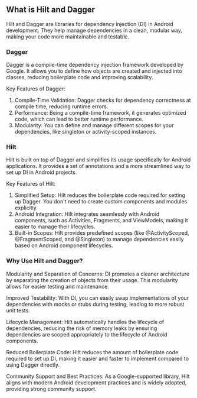 ## What is Hilt and Dagger
Hilt and Dagger are libraries for dependency injection (DI) in Android development. They help manage dependencies in a clean, modular way, making your code more maintainable and testable.

### Dagger
Dagger is a compile-time dependency injection framework developed by Google. It allows you to define how objects are created and injected into classes, reducing boilerplate code and improving scalability.

Key Features of Dagger:
1. Compile-Time Validation: Dagger checks for dependency correctness at compile time, reducing runtime errors.
2. Performance: Being a compile-time framework, it generates optimized code, which can lead to better runtime performance.
3. Modularity: You can define and manage different scopes for your dependencies, like singleton or activity-scoped instances.

### Hilt
Hilt is built on top of Dagger and simplifies its usage specifically for Android applications. It provides a set of annotations and a more streamlined way to set up DI in Android projects.

Key Features of Hilt:
1. Simplified Setup: Hilt reduces the boilerplate code required for setting up Dagger. You don't need to create custom components and modules explicitly.
2. Android Integration: Hilt integrates seamlessly with Android components, such as Activities, Fragments, and ViewModels, making it easier to manage their lifecycles.
3. Built-in Scopes: Hilt provides predefined scopes (like @ActivityScoped, @FragmentScoped, and @Singleton) to manage dependencies easily based on Android component lifecycles.


### Why Use Hilt and Dagger?
Modularity and Separation of Concerns: DI promotes a cleaner architecture by separating the creation of objects from their usage. This modularity allows for easier testing and maintenance.

Improved Testability: With DI, you can easily swap implementations of your dependencies with mocks or stubs during testing, leading to more robust unit tests.

Lifecycle Management: Hilt automatically handles the lifecycle of dependencies, reducing the risk of memory leaks by ensuring dependencies are scoped appropriately to the lifecycle of Android components.

Reduced Boilerplate Code: Hilt reduces the amount of boilerplate code required to set up DI, making it easier and faster to implement compared to using Dagger directly.

Community Support and Best Practices: As a Google-supported library, Hilt aligns with modern Android development practices and is widely adopted, providing strong community support.
